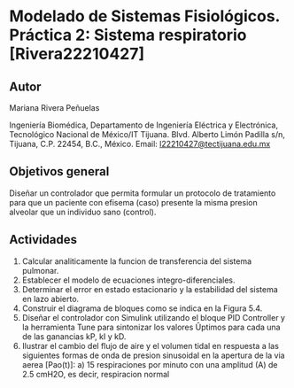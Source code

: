 # Modelado de Sistemas Fisiológicos. Práctica 2: Sistema respiratorio [Rivera22210427]

## Autor
Mariana Rivera Peñuelas

Ingeniería Biomédica, Departamento de Ingeniería Eléctrica y Electrónica, Tecnológico Nacional de México/IT Tijuana. Blvd. Alberto Limón Padilla s/n, Tijuana, C.P. 22454, B.C., México. Email: l22210427@tectijuana.edu.mx

## Objetivos general
Diseñar un controlador que permita formular un protocolo de tratamiento para que un paciente con efisema (caso) presente la misma presion alveolar que un individuo 
sano (control).

## Actividades
1. Calcular analiticamente la funcion de transferencia del sistema pulmonar.
2. Establecer el modelo de ecuaciones integro-diferenciales.
3. Determinar el error en estado estacionario y la estabilidad del sistema en lazo abierto.
4. Construir el diagrama de bloques como se indica en la Figura 5.4.
5. Diseñar el controlador con Simulink utilizando el bloque PID Controller y la herramienta Tune para sintonizar los valores Ûptimos para cada una de las ganancias kP, kI y kD.
6. Ilustrar el cambio del flujo de aire y el volumen tidal en respuesta a las siguientes formas de onda de presion sinusoidal en la apertura de la via aerea [Pao(t)]:
a) 15 respiraciones por minuto con una amplitud (A) de 2.5 cmH2O, es decir, respiracion normal
